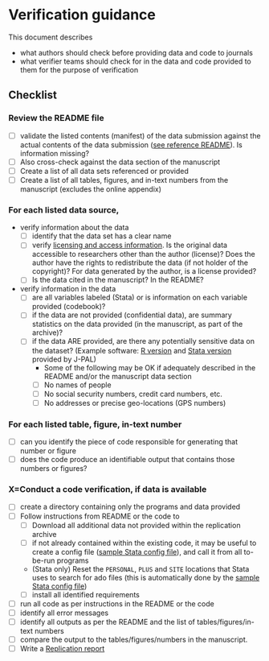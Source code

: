 # Verification guidance

This document describes

- what authors should check before providing data and code to journals
- what verifier teams should check for in the data and code provided to them for the purpose of verification

## Checklist

### Review the README file
  - [ ] validate the listed contents (manifest) of the data submission against the actual contents of the data submission ([see reference README](soon)). Is information missing?
  - [ ] Also cross-check against the data section of the manuscript
  - [ ] Create a list of all data sets referenced or provided
  - [ ] Create a list of all tables, figures, and in-text numbers from the manuscript (excludes the online appendix)
### For each listed data source,
  - verify information about the data
    - [ ] identify that the data set has a clear name
    - [ ] verify [licensing and access information](Requested_information_data.md). Is the original data accessible to researchers other than the author (license)? Does the author have the rights to redistribute the data (if not holder of the copyright)? For data generated by the author, is a license provided?
    - [ ] Is the data cited in the manuscript? In the README?
  - verify information in the data
    - [ ] are all variables labeled (Stata) or is information on each variable provided (codebook)?
    - [ ] if the data are not provided (confidential data), are summary statistics on the data provided (in the manuscript, as part of the archive)?
    - [ ] if the data ARE provided, are there any potentially sensitive data on the dataset? (Example software: [R version](https://github.com/J-PAL/PII-Scan) and [Stata version](https://github.com/J-PAL/stata_PII_scan) provided by J-PAL)
      - Some of the following may be OK if adequately described in the README and/or the manuscript data section
      - [ ] No names of people
      - [ ] No social security numbers, credit card numbers, etc.
      - [ ] No addresses or precise geo-locations (GPS numbers)
### For each listed table, figure, in-text number
  - [ ] can you identify the piece of code responsible for generating that number or figure
  - [ ] does the code produce an identifiable output that contains those numbers or figures?
### X=Conduct a code verification, if data is available
  - [ ] create a directory containing only the programs and data provided
  - [ ] Follow instructions from README or the code to
    - [ ] Download all additional data not provided within the replication archive
    - [ ] if not already contained within the existing code, it may be useful to create a config file ([sample Stata config file](https://gist.github.com/larsvilhuber/6bcf4ff820285a1f1b9cfff2c81ca02b)), and call it from all to-be-run programs
    - (Stata only) Reset the `PERSONAL`, `PLUS` and `SITE` locations that Stata uses to search for ado files (this is automatically done by the [sample Stata config file](https://gist.github.com/larsvilhuber/6bcf4ff820285a1f1b9cfff2c81ca02b))
    - [ ] install all identified requirements
  - [ ] run all code as per instructions in the README or the code
  - [ ] identify all error messages
  - [ ] identify all outputs as per the README and the list of tables/figures/in-text numbers
  - [ ] compare the output to the tables/figures/numbers in the manuscript.
  - [ ] Write a [Replication report](https://github.com/AEADataEditor/replication-template/blob/master/REPLICATION.md)
